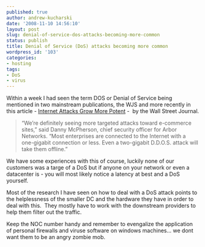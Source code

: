 ```yaml
---
published: true
author: andrew-kucharski
date: '2008-11-10 14:56:10'
layout: post
slug: denial-of-service-dos-attacks-becoming-more-common
status: publish
title: Denial of Service (DoS) attacks becoming more common
wordpress_id: '103'
categories:
- hosting
tags:
- DoS
- virus
---
```


Within a week I had seen the term DOS or Denial of Service being mentioned in two mainstream publications, the WJS and more recently in this article - [Internet Attacks Grow More Potent](http://www.nytimes.com/2008/11/10/technology/internet/10attacks.html?th&emc=th) -  by the Wall Street Journal.


> “We’re definitely seeing more targeted attacks toward e-commerce sites,” said Danny McPherson, chief security officer for Arbor Networks. “Most enterprises are connected to the Internet with a one-gigabit connection or less. Even a two-gigabit D.D.O.S. attack will take them offline.”


We have some experiences with this of course, luckily none of our customers was a targe of a DoS but if anyone on your network or even a datacenter is - you will most likely notice a latency at best and a DoS yourself.

Most of the research I have seen on how to deal with a DoS attack points to the helplessness of the smaller DC and the hardware they have in order to deal with this.  They mostly have to work with the downstream providers to help them filter out the traffic.

Keep the NOC number handy and remember to evengalize the application of personal firewalls and viruse software on windows machines... we dont want them to be an angry zombie mob.
